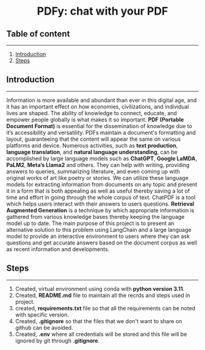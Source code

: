 # <div align="center">PDFy: chat with your PDF</div>


## Table of content
--------------

1. [Introduction](#introduction)
2. [Steps](#steps)


## Introduction
--------------
Information is more available and abundant than ever in this digital age, and it has an important effect on how economies, civilizations, and individual lives are shaped. The ability of knowledge to connect, educate, and empower people globally is what makes it so important. **PDF (Portable Document Format)** is essential for the dissemination of knowledge due to it’s accessibility and versatility. PDFs maintain a document's formatting and layout, guaranteeing that the content will appear the same on various platforms and device. Numerous activities, such as **text production**, **language translation**, and **natural language understanding**, can be accomplished by large language models such as **ChatGPT**, **Google LaMDA**, **PaLM2**, **Meta’s Llama2** and others. They can help with writing, providing answers to queries, summarizing literature, and even coming up with original works of art like poetry or stories. We can utilize these language models for extracting information from documents on any topic and present it in a form that is both appealing as well as useful thereby saving a lot of time and effort in going through the whole corpus of text. ChatPDF is a tool which helps users interact with their  answers to users questions. **Retrieval Augmented Generation** is a technique by which appropriate information is gathered from various knowledge bases thereby keeping the language model up to date. The main purpose of this project is to present an alternative solution to this problem using LangChain and a large language model to provide an interactive environment to users where they can ask questions and get accurate answers based on the document corpus as well as recent information and developments.


## Steps
--------------
1. Created, virtual environment using conda with **python version 3.11**.
2. Created, **README.md** file to maintain all the recrds and steps used in project.
3. created, **requirements.txt** file so that all the requirements can be noted with specific version.
4. Created, **.gitignore** so that the files that we don't want to share on github can be avoided.
5. Created, **.env** where all credentials will be stored and this file will be ignored by git through **.gitignore**.

